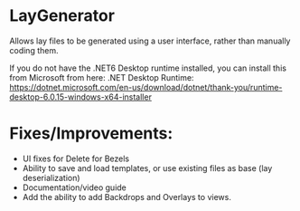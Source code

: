 # LayGenerator
Allows lay files to be generated using a user interface, rather than manually coding them.

If you do not have the .NET6 Desktop runtime installed, you can install this from Microsoft from here:
.NET Desktop Runtime: https://dotnet.microsoft.com/en-us/download/dotnet/thank-you/runtime-desktop-6.0.15-windows-x64-installer

# Fixes/Improvements:
- UI fixes for Delete for Bezels
- Ability to save and load templates, or use existing files as base (lay deserialization)
- Documentation/video guide
- Add the ability to add Backdrops and Overlays to views.
